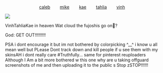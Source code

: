 
        [caleb](https://github.com/zombehattack)   [mike](https://github.com/mkeitstop)   [kae](https://github.com/akutaguro)   [tahlia](https://github.com/FIeshwater)   [vinh](https://github.com/skincarver) 

   ![](https://files.catbox.moe/dzsirv.webp)


VinhTahliaKae in heaven Wat cloud the fujoshis go on👀?

God: GET OUT!!!!!!!!!


PSA i dont encourage it but im not bothered by colorpicking ^__^ i know u all mean well but PLease Dont track down and kill people if u see them with my skinsAH i dont really care #Truthfully... same for pinterest reuploaders Although I Am a bit more bothered w this one  why are u taking offguard screenshots of me and then uploading it to the public s Stop  zSTOP!!!!!!
